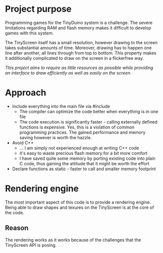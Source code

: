 # Project purpose

Programming games for the TinyDuino system is a challenge. The severe 
limitations regarding RAM and flash memory makes it difficult to develop 
games with this system. 

The TinyScreen itself has a small resolution, however drawing to the screen
takes substantial amounts of time. Moreover, drawing has to happen one line
after another, all lines through from top to bottom. This property makes
it additionally complicated to draw on the screen in a flickerfree way.

*This project aims to require as little resources as possible while providing 
an interface to draw efficiently as well as easily on the screen.*

# Approach

* Include everything into the main file via #include
	* The compiler can optimize the code better when everything is in one file
	* The code execution is significantly faster - calling externally defined functions is expensive. Yes, this is a violation of common 
	  programming practices. The gained performance and memory saving however is worth the hazzle. 
* Avoid C++
	* ... I am simply not experienced enough at writing C++ code
	* it's easy to waste precious flash memory for a bit more comfort
	* I have saved quite some memory by porting existing code into plain C code, thus gaining the attitude that it might be worth the effort
* Declare functions as static - faster to call and smaller memory footprint

# Rendering engine

The most important aspect of this code is to provide a rendering engine. Being able
to draw shapes and texures on the TinyScreen is at the core of the code.

## Reason

The rendering works as it works because of the challenges that the TinyScreen API
is posing. 